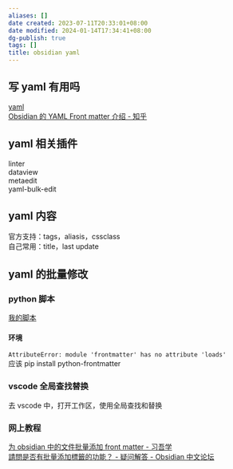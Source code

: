 ```yaml
---
aliases: []
date created: 2023-07-11T20:33:01+08:00
date modified: 2024-01-14T17:34:41+08:00
dg-publish: true
tags: []
title: obsidian yaml
---
```


## 写 yaml 有用吗
[yaml](../../../3%20计算机/编程语言和语法/yaml.md)  
[Obsidian 的 YAML Front matter 介绍 - 知乎](https://zhuanlan.zhihu.com/p/370113792)
## yaml 相关插件
linter  
dataview  
metaedit  
yaml-bulk-edit  
## yaml 内容
官方支持：tags，aliasis，cssclass  
自己常用：title，last update
## yaml 的批量修改
### python 脚本
[我的脚本](../../../resources/Scripts/20230711edit_yaml/edit_label.py)
#### 环境
`AttributeError: module 'frontmatter' has no attribute 'loads'`  
应该 pip install python-frontmatter
### vscode 全局查找替换
去 vscode 中，打开工作区，使用全局查找和替换
### 网上教程
[为 obsidian 中的文件批量添加 front matter - 习吾学](https://xwlearn.com/howto-add-frontmatter-in-batch-for-files-in-obsidian/)  
[請問是否有批量添加標籤的功能？ - 疑问解答 - Obsidian 中文论坛](https://forum-zh.obsidian.md/t/topic/6442)